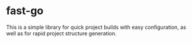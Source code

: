 # fast-go
This is a simple library for quick project builds with easy configuration, as well as for rapid project structure generation.
